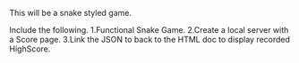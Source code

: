 This will be a snake styled game.

Include the following.
 1.Functional Snake Game.
 2.Create a local server with a Score page.
 3.Link the JSON to back to the HTML doc to display recorded HighScore.
